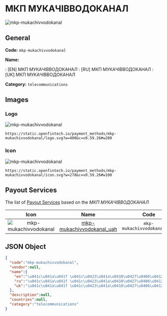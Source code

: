 
# МКП МУКАЧІВВОДОКАНАЛ 
![mkp-mukachivvodokanal](https://static.openfintech.io/payment_methods/mkp-mukachivvodokanal/logo.svg?w=400&c=v0.59.26#w200)  

## General 
**Code:** `mkp-mukachivvodokanal` 
 
**Name:** 
 
:	[EN] МКП МУКАЧІВВОДОКАНАЛ 
:	[RU] МКП МУКАЧІВВОДОКАНАЛ 
:	[UK] МКП МУКАЧІВВОДОКАНАЛ 
 
**Category:** `telecommunications` 
 

## Images 

### Logo 
![mkp-mukachivvodokanal](https://static.openfintech.io/payment_methods/mkp-mukachivvodokanal/logo.svg?w=400&c=v0.59.26#w200)  

```
https://static.openfintech.io/payment_methods/mkp-mukachivvodokanal/logo.svg?w=400&c=v0.59.26#w200
```  

### Icon 
![mkp-mukachivvodokanal](https://static.openfintech.io/payment_methods/mkp-mukachivvodokanal/icon.svg?w=278&c=v0.59.26#w100)  

```
https://static.openfintech.io/payment_methods/mkp-mukachivvodokanal/icon.svg?w=278&c=v0.59.26#w100
```  

## Payout Services 
 
The list of [Payout Services](/payout-services/) based on the _МКП МУКАЧІВВОДОКАНАЛ_ 

|Icon|Name|Code| 
|:---:|:---:|:---:| 
|![mkp-mukachivvodokanal](https://static.openfintech.io/payout_methods/mkp-mukachivvodokanal/icon.png?w=278&c=v0.59.26#w40) |[mkp-mukachivvodokanal_uah](/payout-services/mkp-mukachivvodokanal_uah/)|`mkp-mukachivvodokanal_uah`| 
 

## JSON Object 

```json
{
  "code":"mkp-mukachivvodokanal",
  "vendor":null,
  "name":{
    "en":"\u041c\u041a\u041f \u041c\u0423\u041a\u0410\u0427\u0406\u0412\u0412\u041e\u0414\u041e\u041a\u0410\u041d\u0410\u041b",
    "ru":"\u041c\u041a\u041f \u041c\u0423\u041a\u0410\u0427\u0406\u0412\u0412\u041e\u0414\u041e\u041a\u0410\u041d\u0410\u041b",
    "uk":"\u041c\u041a\u041f \u041c\u0423\u041a\u0410\u0427\u0406\u0412\u0412\u041e\u0414\u041e\u041a\u0410\u041d\u0410\u041b"
  },
  "description":null,
  "countries":null,
  "category":"telecommunications"
}
```  
